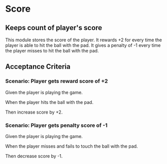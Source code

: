 # Score

## Keeps count of player's score

  This module stores the score of the player. It rewards +2 for every time
  the player is able to hit the ball with the pad. It gives a penalty of -1
  every time the player misses to hit the ball with the pad.

## Acceptance Criteria

### Scenario: Player gets reward score of +2

  Given the player is playing the game.
  
  When the player hits the ball with the pad.
  
  Then increase score by +2.
  
### Scenario: Player gets penalty score of -1

  Given the player is playing the game.
  
  When the player misses and fails to touch the ball with the pad.
  
  Then decrease score by -1.
